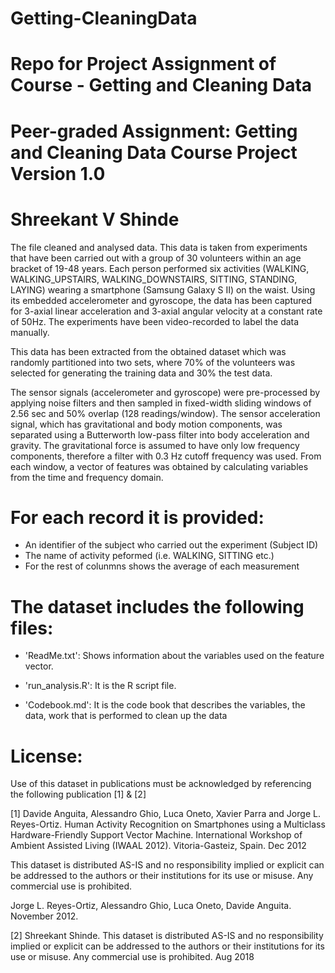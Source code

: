 # Getting-CleaningData
Repo for Project Assignment of Course - Getting and Cleaning Data 
==================================================================
Peer-graded Assignment: Getting and Cleaning Data Course Project
Version 1.0
==================================================================
Shreekant V Shinde
==================================================================


The file cleaned and analysed data.  This data is taken from experiments that have been carried out with a group of 30 
volunteers within an age bracket of 19-48 years. Each person performed six activities (WALKING, WALKING_UPSTAIRS, 
WALKING_DOWNSTAIRS, SITTING, STANDING, LAYING) wearing a smartphone (Samsung Galaxy S II) on the waist. 
Using its embedded accelerometer and gyroscope, the data has been captured for 3-axial linear acceleration and 
3-axial angular velocity at a constant rate of 50Hz. The experiments have been video-recorded to label the 
data manually. 


This data has been extracted from the obtained dataset which was randomly partitioned into two sets, where 70% of the volunteers 
was selected for generating the training data and 30% the test data. 

The sensor signals (accelerometer and gyroscope) were pre-processed by applying noise filters and 
then sampled in fixed-width sliding windows of 2.56 sec and 50% overlap (128 readings/window). 
The sensor acceleration signal, which has gravitational and body motion components, was separated using a 
Butterworth low-pass filter into body acceleration and gravity. The gravitational force is assumed to 
have only low frequency components, therefore a filter with 0.3 Hz cutoff frequency was used. 
From each window, a vector of features was obtained by calculating variables from the time and 
frequency domain. 

For each record it is provided:
======================================

- An identifier of the subject who carried out the experiment (Subject ID)
- The name of activity peformed (i.e. WALKING, SITTING etc.)
- For the rest of colunmns shows the average of each measurement

The dataset includes the following files:
=========================================

- 'ReadMe.txt': Shows information about the variables used on the feature vector.

- 'run_analysis.R': It is the R script file. 

- 'Codebook.md': It is the code book that describes the variables, the data, work that is performed to clean up the data 


License:
========
Use of this dataset in publications must be acknowledged by referencing the following publication [1] & [2]

[1] Davide Anguita, Alessandro Ghio, Luca Oneto, Xavier Parra and Jorge L. Reyes-Ortiz. Human Activity Recognition on Smartphones using a Multiclass Hardware-Friendly Support Vector Machine. International Workshop of Ambient Assisted Living (IWAAL 2012). Vitoria-Gasteiz, Spain. Dec 2012

This dataset is distributed AS-IS and no responsibility implied or explicit can be addressed to the authors or their institutions for its use or misuse. Any commercial use is prohibited.

Jorge L. Reyes-Ortiz, Alessandro Ghio, Luca Oneto, Davide Anguita. November 2012.

[2] Shreekant Shinde.  This dataset is distributed AS-IS and no responsibility implied or explicit can be addressed to the authors or their institutions for its use or misuse. Any commercial use is prohibited.
Aug 2018

